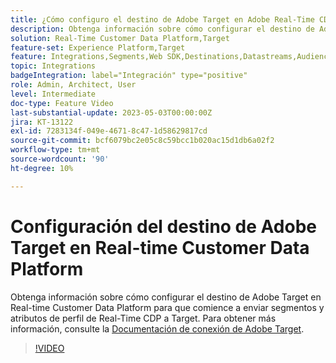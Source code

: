 ```yaml
---
title: ¿Cómo configuro el destino de Adobe Target en Adobe Real-Time CDP?
description: Obtenga información sobre cómo configurar el destino de Adobe Target en Real-time Customer Data Platform para que comience a enviar segmentos y atributos de perfil de Real-Time CDP a Target.
solution: Real-Time Customer Data Platform,Target
feature-set: Experience Platform,Target
feature: Integrations,Segments,Web SDK,Destinations,Datastreams,Audiences,Experience Targeting
topic: Integrations
badgeIntegration: label="Integración" type="positive"
role: Admin, Architect, User
level: Intermediate
doc-type: Feature Video
last-substantial-update: 2023-05-03T00:00:00Z
jira: KT-13122
exl-id: 7283134f-049e-4671-8c47-1d58629817cd
source-git-commit: bcf6079bc2e05c8c59bcc1b020ac15d1db6a02f2
workflow-type: tm+mt
source-wordcount: '90'
ht-degree: 10%

---
```


# Configuración del destino de Adobe Target en Real-time Customer Data Platform

Obtenga información sobre cómo configurar el destino de Adobe Target en Real-time Customer Data Platform para que comience a enviar segmentos y atributos de perfil de Real-Time CDP a Target. Para obtener más información, consulte la [Documentación de conexión de Adobe Target](https://experienceleague.adobe.com/docs/experience-platform/destinations/catalog/personalization/adobe-target-connection.html?lang=es).

>[!VIDEO](https://video.tv.adobe.com/v/3418799/?learn=on)
